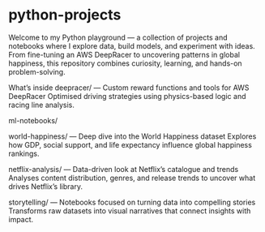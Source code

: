 # python-projects

Welcome to my Python playground — a collection of projects and notebooks where I explore data, build models, and experiment with ideas.
From fine-tuning an AWS DeepRacer to uncovering patterns in global happiness, this repository combines curiosity, learning, and hands-on problem-solving.

What’s inside
deepracer/ — Custom reward functions and tools for AWS DeepRacer
Optimised driving strategies using physics-based logic and racing line analysis.

ml-notebooks/

world-happiness/ — Deep dive into the World Happiness dataset
Explores how GDP, social support, and life expectancy influence global happiness rankings.

netflix-analysis/ — Data-driven look at Netflix’s catalogue and trends
Analyses content distribution, genres, and release trends to uncover what drives Netflix’s library.

storytelling/ — Notebooks focused on turning data into compelling stories
Transforms raw datasets into visual narratives that connect insights with impact.
